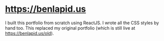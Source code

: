# https://benlapid.us

I built this portfolio from scratch using ReactJS. I wrote all the CSS styles by hand too. This replaced my original portfolio (which is still live at https://benlapid.us/old).
